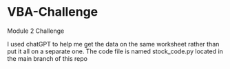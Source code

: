 # VBA-Challenge
Module 2 Challenge

I used chatGPT to help me get the data on the same worksheet rather than put it all on a separate one. The code file is named stock_code.py located in the main branch of this repo

